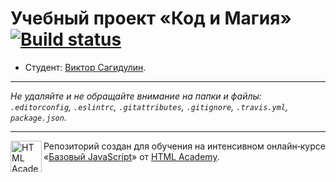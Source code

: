 # Учебный проект «Код и Магия» [![Build status][travis-image]][travis-url]

* Студент: [Виктор Сагидулин](https://up.htmlacademy.ru/javascript/10/user/103706).

---

_Не удаляйте и не обращайте внимание на папки и файлы:_<br>
_`.editorconfig`, `.eslintrc`, `.gitattributes`, `.gitignore`, `.travis.yml`, `package.json`._

---

<a href="https://htmlacademy.ru/intensive/javascript"><img align="left" width="50" height="50" title="HTML Academy" src="https://up.htmlacademy.ru/static/img/intensive/javascript/logo-for-github.svg"></a>

Репозиторий создан для обучения на интенсивном онлайн‑курсе «[Базовый JavaScript](https://htmlacademy.ru/intensive/javascript)» от [HTML Academy](https://htmlacademy.ru).

[travis-image]: https://travis-ci.org/htmlacademy-javascript/103706-code-and-magick.svg?branch=master
[travis-url]: https://travis-ci.org/htmlacademy-javascript/103706-code-and-magick
